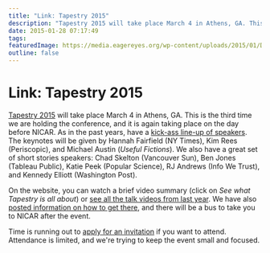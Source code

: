 ```yaml
---
title: "Link: Tapestry 2015"
description: "Tapestry 2015 will take place March 4 in Athens, GA. This is the third time we are holding the conference, and it is again taking place on the day before NICAR. As in the past years, have a kick-ass line-up of speakers."
date: 2015-01-28 07:17:49
tags: 
featuredImage: https://media.eagereyes.org/wp-content/uploads/2015/01/DSCF0207.jpg
outline: false
---
```


# Link: Tapestry 2015

<a href="http://www.tapestryconference.com/">Tapestry 2015</a> will take place March 4 in Athens, GA. This is the third time we are holding the conference, and it is again taking place on the day before NICAR. As in the past years, have a <a href="http://www.tapestryconference.com/event">kick-ass line-up of speakers</a>. The keynotes will be given by Hannah Fairfield (NY Times), Kim Rees (Periscopic), and Michael Austin (<em>Useful Fictions</em>). We also have a great set of short stories speakers: Chad Skelton (Vancouver Sun), Ben Jones (Tableau Public), Katie Peek (Popular Science), RJ Andrews (Info We Trust), and Kennedy Elliott (Washington Post).

On the website, you can watch a brief video summary (click on <em>See what Tapestry is all about</em>) or <a href="http://www.tapestryconference.com/archive/2014">see all the talk videos from last year</a>. We have also <a href="http://www.tapestryconference.com/venue">posted information on how to get there</a>, and there will be a bus to take you to NICAR after the event.

Time is running out to <a href="http://www.tapestryconference.com/request-invitation">apply for an invitation</a> if you want to attend. Attendance is limited, and we're trying to keep the event small and focused.


<PostedBy />


